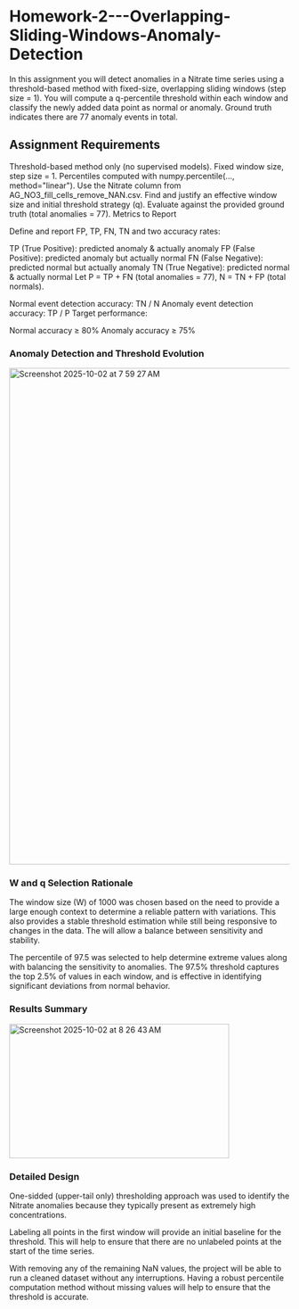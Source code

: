# Homework-2---Overlapping-Sliding-Windows-Anomaly-Detection
In this assignment you will detect anomalies in a Nitrate time series using a threshold-based method with fixed-size, overlapping sliding windows (step size = 1). You will compute a q-percentile threshold within each window and classify the newly added data point as normal or anomaly. Ground truth indicates there are 77 anomaly events in total.

## Assignment Requirements

Threshold-based method only (no supervised models).
Fixed window size, step size = 1.
Percentiles computed with numpy.percentile(..., method="linear").
Use the Nitrate column from AG_NO3_fill_cells_remove_NAN.csv.
Find and justify an effective window size and initial threshold strategy (q).
Evaluate against the provided ground truth (total anomalies = 77).
Metrics to Report

Define and report FP, TP, FN, TN and two accuracy rates:

TP (True Positive): predicted anomaly & actually anomaly
FP (False Positive): predicted anomaly but actually normal
FN (False Negative): predicted normal but actually anomaly
TN (True Negative): predicted normal & actually normal
Let P = TP + FN (total anomalies = 77), N = TN + FP (total normals).

Normal event detection accuracy: TN / N
Anomaly event detection accuracy: TP / P
Target performance:

Normal accuracy ≥ 80%
Anomaly accuracy ≥ 75%

### Anomaly Detection and Threshold Evolution

<img width="1409" height="891" alt="Screenshot 2025-10-02 at 7 59 27 AM" src="https://github.com/user-attachments/assets/c64eb160-d465-46d3-89fc-017bc2cf9677" />



### W and q Selection Rationale

The window size (W) of 1000 was chosen based on the need to provide a large enough context to determine a reliable pattern with variations.  This also provides a stable threshold estimation while still being responsive to changes in the data.  The will allow a balance between sensitivity and stability.

The percentile of 97.5 was selected to help determine extreme values along with balancing the sensitivity to anomalies.  The 97.5% threshold captures the top 2.5% of values in each window, and is effective in identifying significant deviations from normal behavior.

### Results Summary

<img width="395" height="241" alt="Screenshot 2025-10-02 at 8 26 43 AM" src="https://github.com/user-attachments/assets/53866beb-4f8f-4157-88a0-63e47908984f" />

### Detailed Design

One-sidded (upper-tail only) thresholding approach was used to identify the Nitrate anomalies because they typically present as extremely high concentrations.

Labeling all points in the first window will provide an initial baseline for the threshold. This will help to ensure that there are no unlabeled points at the start of the time series.

With removing any of the remaining NaN values, the project will be able to run a cleaned dataset without any interruptions. Having a robust percentile computation method without missing values will help to ensure that the threshold is accurate.